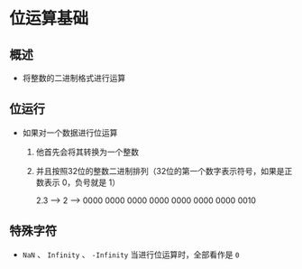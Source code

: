 # 位运算基础

## 概述

  - 将整数的二进制格式进行运算

## 位运行

  - 如果对一个数据进行位运算

    1.  他首先会将其转换为一个整数

    2.  并且按照32位的整数二进制排列（32位的第一个数字表示符号，如果是正数表示 0，负号就是 1）

        2.3 --> 2 -->  0000 0000 0000 0000 0000 0000 0000 0010

## 特殊字符

  - `NaN` 、 `Infinity` 、 `-Infinity` 当进行位运算时，全部看作是 `0`
